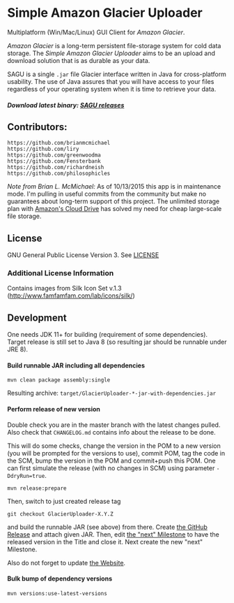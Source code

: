 # Simple Amazon Glacier Uploader

Multiplatform (Win/Mac/Linux) GUI Client for _Amazon Glacier_.

_Amazon Glacier_ is a long-term persistent file-storage system for cold data storage.
The _Simple Amazon Glacier Uploader_ aims to be an upload and download solution that is as durable as your data.

SAGU is a single `.jar` file Glacier interface written in Java for cross-platform usability.
The use of Java assures that you will have access to your files regardless of your operating system when it is time
to retrieve your data.

##### Download latest binary: [SAGU releases](https://github.com/SimpleAmazonGlacierUploader/SAGU/releases)

## Contributors:

	https://github.com/brianmcmichael
	https://github.com/liry
	https://github.com/greenwoodma
	https://github.com/Fensterbank
	https://github.com/richardneish
	https://github.com/philosophicles

*Note from Brian L. McMichael:* As of 10/13/2015 this app is in maintenance mode.
I'm pulling in useful commits from the community but make no guarantees about long-term support of this project.
The unlimited storage plan with [Amazon's Cloud Drive](https://www.amazon.com/clouddrive/) has solved my need for cheap
large-scale file storage.

## License
GNU General Public License Version 3. See [LICENSE](LICENSE)

### Additional License Information
Contains images from Silk Icon Set v.1.3 (http://www.famfamfam.com/lab/icons/silk/)

## Development

One needs JDK 11+ for building (requirement of some dependencies). Target release is still set to Java 8 (so resulting
jar should be runnable under JRE 8).

#### Build runnable JAR including all dependencies
```
mvn clean package assembly:single
```

Resulting archive: `target/GlacierUploader-*-jar-with-dependencies.jar`

#### Perform release of new version
Double check you are in the master branch with the latest changes pulled. Also check that `CHANGELOG.md` contains info
about the release to be done.

This will do some checks, change the version in the POM to a new version (you will be prompted for the versions to use),
commit POM, tag the code in the SCM, bump the version in the POM and commit+push this POM.
One can first simulate the release (with no changes in SCM) using parameter `-DdryRun=true`.
```
mvn release:prepare
```

Then, switch to just created release tag
```
git checkout GlacierUploader-X.Y.Z
```
and build the runnable JAR (see above) from there. Create [the GitHub Release](
https://github.com/SimpleAmazonGlacierUploader/SAGU/releases) and attach given JAR.
Then, edit [the "next" Milestone](https://github.com/SimpleAmazonGlacierUploader/SAGU/milestones?state=open) to have
the released version in the Title and close it. Next create the new "next" Milestone.

Also do not forget to update [the Website](
https://github.com/SimpleAmazonGlacierUploader/SimpleAmazonGlacierUploader.github.io).

#### Bulk bump of dependency versions
```
mvn versions:use-latest-versions
```
